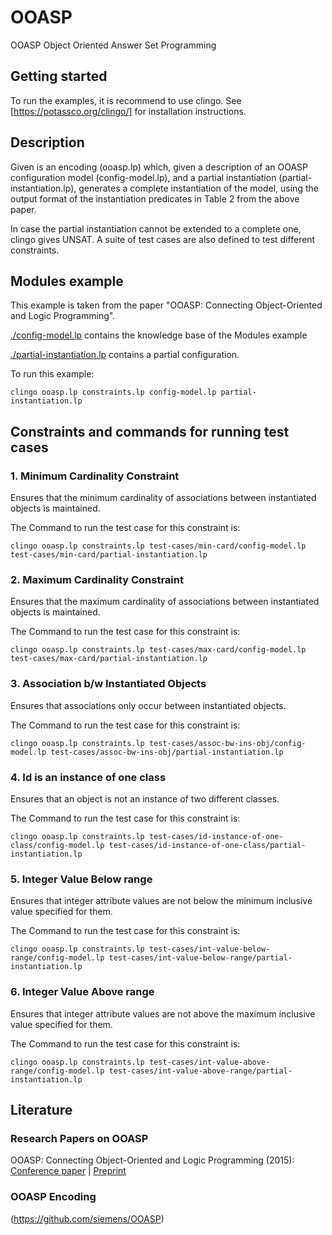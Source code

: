 # OOASP

OOASP Object Oriented Answer Set Programming

## Getting started

To run the examples, it is recommend to use clingo.
See [https://potassco.org/clingo/] for installation instructions.

## Description

Given is an encoding (ooasp.lp) which, given a description of an OOASP configuration
model (config-model.lp), and a partial instantiation (partial-instantiation.lp), generates a complete instantiation of the model,
using the output format of the instantiation predicates in Table 2 from the above paper.

In case the partial instantiation cannot be extended to a complete one, clingo gives UNSAT. A suite of test cases are also defined to test different constraints.

## Modules example

This example is taken from the paper "OOASP: Connecting Object-Oriented and Logic Programming".

[./config-model.lp](./config-model.lp) contains the knowledge base of the Modules example

[./partial-instantiation.lp](./partial-instantiation.lp) contains a partial configuration.

To run this example:
```
clingo ooasp.lp constraints.lp config-model.lp partial-instantiation.lp
```

## Constraints and commands for running test cases

### 1. Minimum Cardinality Constraint

Ensures that the minimum cardinality of associations between instantiated objects is maintained.

The Command to run the test case for this constraint is:
```
clingo ooasp.lp constraints.lp test-cases/min-card/config-model.lp test-cases/min-card/partial-instantiation.lp
```

### 2. Maximum Cardinality Constraint

Ensures that the maximum cardinality of associations between instantiated objects is maintained.

The Command to run the test case for this constraint is:
```
clingo ooasp.lp constraints.lp test-cases/max-card/config-model.lp test-cases/max-card/partial-instantiation.lp
```

### 3. Association b/w Instantiated Objects

Ensures that associations only occur between instantiated objects.

The Command to run the test case for this constraint is:
```
clingo ooasp.lp constraints.lp test-cases/assoc-bw-ins-obj/config-model.lp test-cases/assoc-bw-ins-obj/partial-instantiation.lp
```

### 4. Id is an instance of one class

Ensures that an object is not an instance of two different classes.

The Command to run the test case for this constraint is:
```
clingo ooasp.lp constraints.lp test-cases/id-instance-of-one-class/config-model.lp test-cases/id-instance-of-one-class/partial-instantiation.lp
```

### 5. Integer Value Below range

Ensures that integer attribute values are not below the minimum inclusive value specified for them.

The Command to run the test case for this constraint is:
```
clingo ooasp.lp constraints.lp test-cases/int-value-below-range/config-model.lp test-cases/int-value-below-range/partial-instantiation.lp
```

### 6. Integer Value Above range

Ensures that integer attribute values are not above the maximum inclusive value specified for them.

The Command to run the test case for this constraint is:
```
clingo ooasp.lp constraints.lp test-cases/int-value-above-range/config-model.lp test-cases/int-value-above-range/partial-instantiation.lp
```

## Literature

### Research Papers on OOASP

OOASP: Connecting Object-Oriented and Logic Programming (2015): [Conference paper](https://doi.org/10.1007/978-3-319-23264-5_28) | [Preprint](https://arxiv.org/abs/1508.03032)

### OOASP Encoding

(https://github.com/siemens/OOASP)
